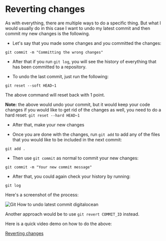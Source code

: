# Reverting changes

As with everything, there are multiple ways to do a specific thing. But what I would usually do in this case I want to undo my latest commit and then commit my new changes is the following.

* Let's say that you made some changes and you committed the changes:

```command
git commit -m "Committing the wrong changes"
```

* After that if you run `git log`, you will see the history of everything that has been committed to a repository.

* To undo the last commit, just run the following:

```command
git reset --soft HEAD~1
```

The above command will reset back with 1 point.

**Note:** the above would undo your commit, but it would keep your code changes if you would like to get rid of the changes as well, you need to do a hard reset: `git reset --hard HEAD~1`

* After that, make your new changes

* Once you are done with the changes, run `git add` to add any of the files that you would like to be included in the next commit:

```
git add .
```

* Then use `git commit` as normal to commit your new changes:

```
git commit -m "Your new commit message"
```

* After that, you could again check your history by running:

```
git log
```

Here's a screenshot of the process:

![Git How to undo latest commit digitalocean](https://i.imgur.com/L5zOGG1.png)

Another approach would be to use `git revert COMMIT_ID` instead.

Here is a quick video demo on how to do the above:

[Reverting changes](https://www.youtube.com/watch?v=54Hy6KnfbuY)